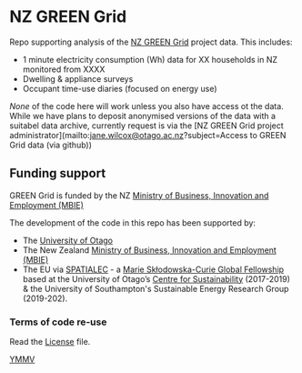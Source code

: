 # NZ GREEN Grid
Repo supporting analysis of the [NZ GREEN Grid](https://www.otago.ac.nz/centre-sustainability/research/energy/otago050285.html) project data. This includes:

 * 1 minute electricity consumption (Wh) data for XX households in NZ monitored from XXXX
 * Dwelling & appliance surveys
 * Occupant time-use diaries (focused on energy use)

_None_ of the code here will work unless you also have access ot the data. While we have plans to deposit anonymised versions of the data with a suitabel data archive, currently request is via the [NZ GREEN Grid project administrator](mailto:jane.wilcox@otago.ac.nz?subject=Access to GREEN Grid data (via github))

## Funding support

GREEN Grid is funded by the NZ [Ministry of Business, Innovation and Employment (MBIE)](http://www.mbie.govt.nz/)

The development of the code in this repo has been supported by:

 * The [University of Otago](https://www.otago.ac.nz/)
 * The New Zealand [Ministry of Business, Innovation and Employment (MBIE)](http://www.mbie.govt.nz/)
 * The EU via [SPATIALEC](http://www.energy.soton.ac.uk/tag/spatialec/) - a [Marie Skłodowska-Curie Global Fellowship](http://ec.europa.eu/research/mariecurieactions/about-msca/actions/if/index_en.htm) based at the University of Otago’s [Centre for Sustainability](http://www.otago.ac.nz/centre-sustainability/staff/otago673896.html) (2017-2019) & the University of Southampton's Sustainable Energy Research Group (2019-202).
 
### Terms of code re-use

Read the [License](LICENSE) file.

[YMMV](http://en.wiktionary.org/wiki/YMMV)
